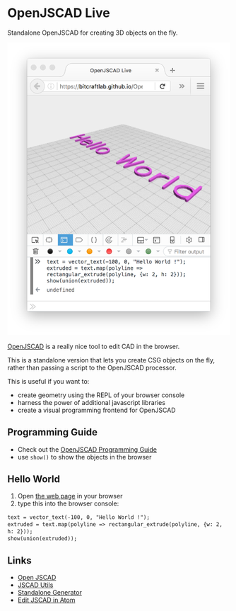 # OpenJSCAD Live

Standalone OpenJSCAD for creating 3D objects on the fly.

![](OpenJSCad-Live.png)

[OpenJSCAD](https://openjscad.org/) is a really nice tool to edit CAD in the browser.

This is a standalone version that lets you create CSG objects on the fly, rather than passing a script to the OpenJSCAD processor.

This is useful if you want to:

* create geometry using the REPL of your browser console
* harness the power of additional javascript libraries
* create a visual programming frontend for OpenJSCAD

## Programming Guide

- Check out the [OpenJSCAD Programming Guide](https://en.wikibooks.org/wiki/OpenJSCAD_User_Guide#OpenJSCAD_Programming_Guide)
- use `show()` to show the objects in the browser

## Hello World

1. Open [the web page](https://bitcraftlab.github.io/OpenJSCAD-Live) in your browser 
2. type this into the browser console:

```
text = vector_text(-100, 0, "Hello World !");
extruded = text.map(polyline => rectangular_extrude(polyline, {w: 2, h: 2}));
show(union(extruded));
```

## Links

- [Open JSCAD](https://github.com/Spiritdude/OpenJSCAD.org)
- [JSCAD Utils](https://github.com/johnwebbcole/jscad-utils)
- [Standalone Generator](https://github.com/johnwebbcole/generator-jscad)
- [Edit JSCAD in Atom](https://github.com/johnwebbcole/atom-jscad-viewer)

